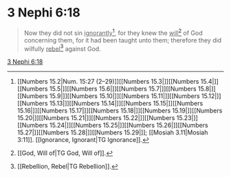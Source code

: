 # 3 Nephi 6:18

> Now they did not sin <u>ignorantly</u>[^a], for they knew the <u>will</u>[^b] of God concerning them, for it had been taught unto them; therefore they did wilfully <u>rebel</u>[^c] against God.

[3 Nephi 6:18](https://www.churchofjesuschrist.org/study/scriptures/bofm/3-ne/6?lang=eng&id=p18#p18)


[^a]: [[Numbers 15.2|Num. 15:27 (2–29)]][[Numbers 15.3|]][[Numbers 15.4|]][[Numbers 15.5|]][[Numbers 15.6|]][[Numbers 15.7|]][[Numbers 15.8|]][[Numbers 15.9|]][[Numbers 15.10|]][[Numbers 15.11|]][[Numbers 15.12|]][[Numbers 15.13|]][[Numbers 15.14|]][[Numbers 15.15|]][[Numbers 15.16|]][[Numbers 15.17|]][[Numbers 15.18|]][[Numbers 15.19|]][[Numbers 15.20|]][[Numbers 15.21|]][[Numbers 15.22|]][[Numbers 15.23|]][[Numbers 15.24|]][[Numbers 15.25|]][[Numbers 15.26|]][[Numbers 15.27|]][[Numbers 15.28|]][[Numbers 15.29|]]; [[Mosiah 3.11|Mosiah 3:11]]. [[Ignorance, Ignorant|TG Ignorance]].  
[^b]: [[God, Will of|TG God, Will of]].  
[^c]: [[Rebellion, Rebel|TG Rebellion]].  
